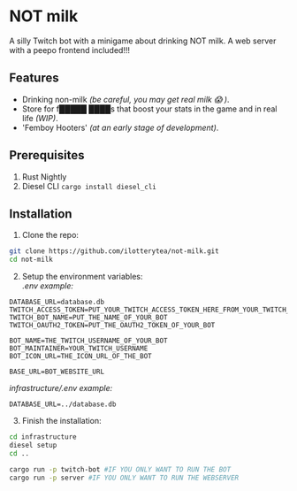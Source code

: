 # NOT milk

A silly Twitch bot with a minigame about drinking NOT milk.
A web server with a peepo frontend included!!!

## Features

+ Drinking non-milk *(be careful, you may get real milk 😱 )*.
+ Store for f█████ ████s that boost your stats in the game and in real life *(WIP)*.
+ 'Femboy Hooters' *(at an early stage of development)*.

## Prerequisites

1. Rust Nightly
2. Diesel CLI `cargo install diesel_cli`

## Installation

1. Clone the repo:

```bash
git clone https://github.com/ilotterytea/not-milk.git
cd not-milk
```

2. Setup the environment variables:<br>
*.env example:*

```env
DATABASE_URL=database.db
TWITCH_ACCESS_TOKEN=PUT_YOUR_TWITCH_ACCESS_TOKEN_HERE_FROM_YOUR_TWITCH_DEV_APPLICATION
TWITCH_BOT_NAME=PUT_THE_NAME_OF_YOUR_BOT
TWITCH_OAUTH2_TOKEN=PUT_THE_OAUTH2_TOKEN_OF_YOUR_BOT

BOT_NAME=THE_TWITCH_USERNAME_OF_YOUR_BOT
BOT_MAINTAINER=YOUR_TWITCH_USERNAME
BOT_ICON_URL=THE_ICON_URL_OF_THE_BOT

BASE_URL=BOT_WEBSITE_URL
```

*infrastructure/.env example:*
```env
DATABASE_URL=../database.db
```

3. Finish the installation:

```bash
cd infrastructure
diesel setup
cd ..

cargo run -p twitch-bot #IF YOU ONLY WANT TO RUN THE BOT
cargo run -p server #IF YOU ONLY WANT TO RUN THE WEBSERVER
```

